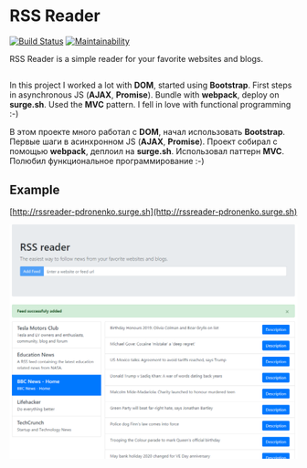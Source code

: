# RSS Reader

[![Build Status](https://travis-ci.org/pdronenko/frontend-project-lvl3.svg?branch=master)](https://travis-ci.org/pdronenko/frontend-project-lvl3)
[![Maintainability](https://api.codeclimate.com/v1/badges/4f34d7c990dc6ec388aa/maintainability)](https://codeclimate.com/github/pdronenko/frontend-project-lvl3/maintainability)

RSS Reader is a simple reader for your favorite websites and blogs.

##

In this project I worked a lot with **DOM**, started using **Bootstrap**.
First steps in asynchronous JS (**AJAX**, **Promise**). Bundle with **webpack**, deploy on **surge.sh**. Used the **MVC** pattern. I fell in love with functional programming :-)

В этом проекте много работал с **DOM**, начал использовать **Bootstrap**.
Первые шаги в асинхронном JS (**AJAX**, **Promise**). Проект собирал с помощью **webpack**, деплоил на **surge.sh**. Использовал паттерн **MVC**. Полюбил функциональное программирование :-)

## Example

[http://rssreader-pdronenko.surge.sh](http://rssreader-pdronenko.surge.sh)

![RSS Reader Screenshot](https://github.com/pdronenko/frontend-project-lvl3/blob/master/images/reader-preview.png)
